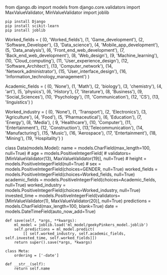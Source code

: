 from django.db import models
from django.core.validators import MaxValueValidator, MinValueValidator 
import joblib


 ```python3
pip install Django
pip install scikit-learn
pip install joblib
```
Worked_fields = (
          (0, 'Worked_fields'), 
          (1, 'Game_development'), 
          (2, 'Software_Developer'), 
          (3, 'Data_science'), 
          (4, 'Mobile_app_development'), 
          (5, 'Data_analysis'), 
          (6, 'Front_end_web_development'), 
          (7, 'Back_end_web_development'), 
          (8, 'Web_design'), 
          (9, 'Machine_learning'), 
          (10, 'Cloud_computing'), 
          (11, 'User_experience_design'), 
          (12, 'Software_Architect'), 
          (13, 'Computer_network'), 
          (14, 'Network_administrator'), 
          (15, 'User_interface_design'), 
          (16, 'Information_technology_management')
          )

Academic_fields = (
                   (0, 'None'), 
                   (1, 'Math'), 
                   (2, 'biology'), 
                   (3, 'chemistry'), 
                   (4, 'art'), 
                   (5, 'physics'), 
                   (6, 'History'), 
                   (7, 'literature'), 
                   (8, 'Business'), 
                   (9, 'Social_Sciences'), 
                   (10, 'Psychology'), 
                   (11, 'Communication'), 
                   (12, 'CS'), 
                   (13, 'linguistics')
                   )

Worked_industry = (
                   (0, 'None'), 
                   (1, 'Transport'), 
                   (2, 'Electronics'), 
                   (3, 'Agriculture'), 
                   (4, 'Food'), 
                   (5, 'Pharmaceutical'), 
                   (6, 'Education'), 
                   (7, 'Energy'),
                    (8, 'Media'), 
                   ( 9, 'Healthcare'), 
                    (10, 'Computer'), 
                   (11, 'Entertainment'), 
                   (12, 'Construction'), 
                   (13,'Telecommunication'), 
                   (14, 'Manufacturing'), 
                   (15, 'Music'), 
                   (16, 'Aerospace'), 
                   (17, 'Entertainment'), 
                   (18, 'Mining'), 
                   (19, 'Hospitality')
                   )

class Data(models.Model):
    name = models.CharField(max_length=100, null=True)
    # age = models.PositiveIntegerField(
    #     validators=[MinValueValidator(13), MaxValueValidator(19)], null=True)
    # height = models.PositiveIntegerField(null=True)
    # sex = models.PositiveIntegerField(choices=GENDER, null=True)
    worked_fields = models.PositiveIntegerField(choices=Worked_fields, null=True)
    academic_fields = models.PositiveIntegerField(choices=Academic_fields, null=True)
    worked_industry = models.PositiveIntegerField(choices=Worked_industry, null=True)
    invested_time = models.PositiveIntegerField(validators=[MinValueValidator(1), MaxValueValidator(20)], null=True)
    predictions = models.CharField(max_length=100, blank=True)
    date = models.DateTimeField(auto_now_add=True)

    def save(self, *args, **kwargs):
        ml_model = joblib.load('ml_model/geekyPinkers_model.joblib')
        self.predictions = ml_model.predict(
            [[ self.worked_industry, self.academic_fields, self.invested_time, self.worked_fields]])
        return super().save(*args, *kwargs)

    class Meta:
        ordering = ['-date']

    def __str__(self):
        return self.name
